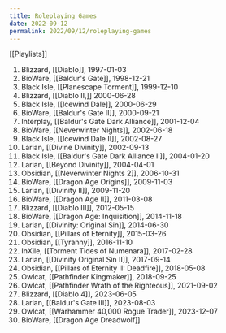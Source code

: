 ```yaml
---
title: Roleplaying Games
date: 2022-09-12
permalink: 2022/09/12/roleplaying-games
---
```


[[Playlists]]

1. Blizzard, [[Diablo]], 1997-01-03
2. BioWare, [[Baldur's Gate]], 1998-12-21
3. Black Isle, [[Planescape Torment]], 1999-12-10
4. Blizzard, [[Diablo II,]] 2000-06-28
5. Black Isle, [[Icewind Dale]], 2000-06-29
6. BioWare, [[Baldur's Gate II]], 2000-09-21
7. Interplay, [[Baldur's Gate Dark Alliance]], 2001-12-04
8. BioWare, [[Neverwinter Nights]], 2002-06-18
9. Black Isle, [[Icewind Dale II]], 2002-08-27
10. Larian, [[Divine Divinity]], 2002-09-13
11. Black Isle, [[Baldur's Gate Dark Alliance II]], 2004-01-20
12. Larian, [[Beyond Divinity]], 2004-04-01
13. Obsidian, [[Neverwinter Nights 2]], 2006-10-31
14. BioWare, [[Dragon Age Origins]], 2009-11-03
15. Larian, [[Divinity II]], 2009-11-20
16. BioWare, [[Dragon Age II]], 2011-03-08
17. Blizzard, [[Diablo III]], 2012-05-15
18. BioWare, [[Dragon Age: Inquisition]], 2014-11-18
19. Larian, [[Divinity: Original Sin]], 2014-06-30
20. Obsidian, [[Pillars of Eternity]], 2015-03-26
21. Obsidian, [[Tyranny]], 2016-11-10
22. InXile, [[Torment Tides of Numenara]], 2017-02-28
23. Larian, [[Divinity Original Sin II]], 2017-09-14
24. Obsidian, [[Pillars of Eternity II: Deadfire]], 2018-05-08
25. Owlcat, [[Pathfinder Kingmaker]], 2018-09-25
26. Owlcat, [[Pathfinder Wrath of the Righteous]], 2021-09-02
27. Blizzard, [[Diablo 4]], 2023-06-05
28. Larian, [[Baldur's Gate III]], 2023-08-03
29. Owlcat, [[Warhammer 40,000 Rogue Trader]], 2023-12-07
30. BioWare, [[Dragon Age Dreadwolf]]